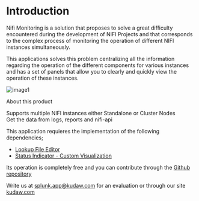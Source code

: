# Introduction

Nifi Monitoring is a solution that proposes to solve a great difficulty encountered during the development of NIFI Projects and that corresponds to the complex process of monitoring the operation of different NIFI instances simultaneously.

This applications solves this problem centralizing all the information regarding the operation of the different components for various instances and has a set of panels that allow you to clearly and quickly view the operation of these instances.

![image1](/nifi-monitoring-splunk/assets/images/splunk/nifi_home.png)

About this product

Supports multiple NIFI instances either Standalone or Cluster Nodes  
Get the data from logs, reports and nifi-api

This application requieres the implementation of the following dependencies;

- [Lookup File Editor](https://splunkbase.splunk.com/app/1724/)
- [Status Indicator - Custom Visualization](https://splunkbase.splunk.com/app/3119/)

Its operation is completely free and you can contribute through the [Github repository](https://github.com/kudawdev/nifi-monitoring-splunk)


Write us at splunk.app@kudaw.com for an evaluation or through our site [kudaw.com](https://www.kudaw.com/)